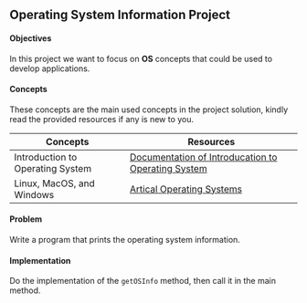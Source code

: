 ## Operating System Information Project

#### Objectives
In this project we want to focus on **OS** concepts that could be used to develop applications.

#### Concepts
These concepts are the main used concepts in the project solution, kindly read the provided resources if any is new to you.

| Concepts                              | Resources                                                                                                                                                                                                                                                                                                                           |
|---------------------------------------|-------------------------------------------------------------------------------------------------------------------------------------------------------------------------------------------------------------------------------------------------------------------------------------------------------------------------------------|
| Introduction to Operating System      | [Documentation of Introducation to Operating System ](https://eng.libretexts.org/Courses/Delta_College/Introduction_to_Operating_Systems/02%3A_The_Basics_-_An_Overview/2.01%3A_Introduction_to_Operating_Systems#:~:text=of%20Operating%20system-,Introduction%20to%20Operating%20System,a%20convenient%20and%20efficient%20manner) |
| Linux, MacOS, and Windows| [Artical Operating Systems](https://www.redswitches.com/blog/linux-vs-windows-vs-mac)                                                                                                                                                                                                                                    |



#### Problem 
Write a program that prints the operating system information.


#### Implementation
Do the implementation of the `getOSInfo` method, then call it in the main method.

